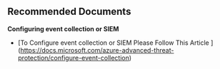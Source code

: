 <properties
	pageTitle="Configuring event collection or SIEM"
	description="Configuring event collection or SIEM"
	infoBubbleText="Configuring event collection or SIEM"
	service="microsoft-aatp"
	resource="aatp"
	authors="digeler"
	ms.author="digeler"
	displayOrder="1"
	selfHelpType="generic"
	supportTopicIds="32729025,32729026,32729027,32729028,32729029,32729032,32729030,32729039,32729041,32729031,32729034,32729037,32729038,32729040,32729044,32729024,32729033,32729036,32729042,32729035,32729043,32729045,32729046"
	resourceTags=""
	productPesIds=""
	cloudEnvironments="Public, Blackforest, Fairfax, Mooncake"
	articleId="event collection or SIEM"
	ownershipId="Azure_Advanced_Threat_Protection"
/>

## **Recommended Documents**
 **Configuring event collection or SIEM**



* [To Configure event collection or SIEM Please Follow This Article ] (https://docs.microsoft.com/azure-advanced-threat-protection/configure-event-collection)

